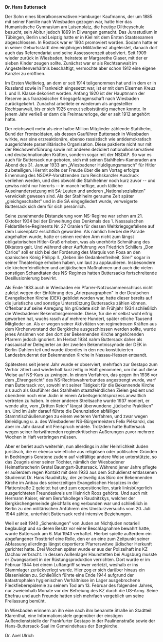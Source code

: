 **Dr. Hans Buttersack**

Der Sohn eines liberalkonservativen Hamburger Kaufmanns, der um 1885 mit
seiner Familie nach Wiesbaden gezogen war, hatte hier das Humanistische
Gymnasium am Luisenplatz, die heutige Diltheyschule besucht, sein Abitur
jedoch 1899 in Ellwangen gemacht. Das Jurastudium in Tübingen, Berlin
und Leipzig hatte er in Kiel mit dem Ersten Staatsexamen abgeschlossen.
In Rostock war er 1904 promoviert worden. Sodann hatte er in seiner
Geburtsstadt den einjährigen Militärdienst abgeleistet, danach dort auch
das Referendariat und seine Assessorenzeit absolviert. Seit 1909 wieder
zurück in Wiesbaden, heiratete er Margarethe Glaser, mit der er sieben
Kinder zeugen sollte. Zunächst war er als Rechtsanwalt im
Angestelltenverhältnis beschäftigt, vermochte aber schon 1912 eine
eigene Kanzlei zu eröffnen.

Im Ersten Weltkrieg, an dem er seit 1914 teilgenommen hat und in dem er
in Russland sowie in Frankreich eingesetzt war, ist er mit dem Eisernen
Kreuz I. und II. Klasse dekoriert worden. Anfang 1920 ist der Hauptmann
der Reserve aus französischer Kriegsgefangenschaft nach Wiesbaden
zurückgekehrt. Zunächst arbeitete er wiederum als angestellter
Rechtsanwalt, bis er sich 1925 erneut selbstständig machen konnte. In
jenem Jahr verließ er dann die Freimaurerloge, der er seit 1912 angehört
hatte.

Der reichsweit mehr als eine halbe Million Mitglieder zählende
Stahlhelm, Bund der Frontsoldaten, als dessen Gauführer Buttersack in
Wiesbaden wirkte, war eine erzreaktionäre, ebenso rassistisch wie
antidemokratisch ausgerichtete paramilitärische Organisation. Diese
paktierte nicht nur mit der Reichswehrführung sowie mit anderen
dezidiert nationalkonservativen und deutschnationalen Kräften, sondern
sogar mit der NSDAP. So war es auch für Buttersack nur geboten, sich mit
seinen Stahlhelm-Kameraden am Abend des 31. Januar 1933 am „Wiesbadener
Huldigungsmarsch" für Hitler zu beteiligen. Hiermit sollte der Freude
über die am Vortag erfolgte Ernennung des NSDAP-Vorsitzenden zum
Reichskanzler Ausdruck verliehen werden, und dies obwohl die Stahlhelmer
noch kurz zuvor -- und gewiss nicht nur hierorts -- in manch heftige,
auch tätliche Auseinandersetzung mit SA-Leuten und anderen
„Nationalsozialisten" verwickelt gewesen sind. Als der Stahlhelm geraume
Zeit später „gleichgeschaltet" und in die SA eingegliedert wurde,
verweigerte Buttersack sich dem für sich persönlich.

Seine zunehmende Distanzierung vom NS-Regime war schon am 21. Oktober
1934 bei der Einweihung des Denkmals des 1. Nassauischen
Feldartillerie-Regiments Nr. 27 Oranien für dessen Weltkriegsgefallene
auf dem Luisenplatz ersichtlich geworden: Als nämlich hierbei die Parade
abgehalten wurde, hatte er seinen rechten Arm nicht zum längst
obligatorischen Hitler-Gruß erhoben, was als unerhörte Schmähung des
Diktators galt. Und während einer Aufführung von Friedrich Schillers
„Don Carlos" soll er sich bei der Forderung des Marquis von Posa an den
spanischen König Philipp II. „Geben Sie Gedankenfreiheit, Sire!" sogar
in seiner Theaterloge erhoben haben, um laut zu applaudieren.
Insbesondere die kirchenfeindlichen und antijüdischen Maßnahmen und auch
die vielen sonstigen Schandtaten des NS-Regimes hatten Buttersacks
fortschreitende Desillusionierung bewirkt.

Als Ende 1933 auch in Wiesbaden ein Pfarrer-Notzusammenschluss nicht
zuletzt wegen der Einführung des „Arierparagraphen" in der Deutschen
Evangelischen Kirche (DEK) gebildet worden war, hatte dieser bereits auf
die juristische und sonstige Unterstützung Buttersacks zählen können.
Offenbar auf seine Anregung hin gründete sich im Frühjahr 1934
schließlich die Wiesbadener Bekenntnisgemeinde. Diese, für die er selbst
wohl eifrig geworben hat, wuchs rasch auf mehrere Hundert, später
etliche Tausend Mitglieder an. Als er wegen seiner Aktivitäten von
regimetreuen Kräften aus dem Kirchenvorstand der Bergkirche
ausgeschlossen werden sollte, wurde jenes Ansinnen von den dort der
Bekennenden Kirche angehörenden Pfarrern jedoch ignoriert. Im Herbst
1934 nahm Buttersack daher als nassauischer Delegierter an der zweiten
Bekenntnissynode der DEK in Berlin-Dahlem teil und wurde überdies in den
neu konstituierten Landesbruderrat der Bekennenden Kirche in
Nassau-Hessen entsandt.

Spätestens seit jenem Jahr wurde er observiert, mehrfach zur Gestapo zum
Verhör zitiert und wiederholt kurzzeitig in Haft genommen, um ihn auf
diese Weise auf NS-Kurs zu zwingen. In einem Verfahren, das gegen ihn
1936 vor dem „Ehrengericht" des NS-Rechtswahrerbundes angestrengt wurde,
warf man Buttersack vor, sowohl mit seiner Tätigkeit für die Bekennende
Kirche als auch als Gauführer des Stahlhelm staatsfeindlichen Zielen
gedient und obendrein noch eine Jüdin in einem Arbeitsgerichtsprozess
anwaltlich vertreten zu haben. In einer anderen Streitsache wurde 1937
moniert, er wende alte, vom „Dritten Reich" längst überwundene „jüdische
Praktiken" an. Und im Jahr darauf führte die Denunziation abfälliger
Stammtischäußerungen zu einem weiteren Verfahren, und zwar wegen
Beleidigung u. a. des Wiesbadener NS-Bürgermeisters Felix Piékarski, das
aber im Jahr darauf mit Freispruch endete. Trotzdem hatte Buttersack
wegen seiner fortwährenden regimekritischen Äußerungen zuvor mehrere
Wochen in Haft verbringen müssen.

Aber er beriet auch weiterhin, nun allerdings in aller Heimlichkeit
Juden juristisch, die er ebenso wie etliche aus religiösen oder
politischen Gründen in Bedrängnis Geratene zudem auf vielfältige andere
Weise unterstützte, so das Zeugnis einer seiner Töchter, nämlich der
Wiesbadener Heimatforscherin Gretel Baumgart-Buttersack. Während jener
Jahre pflegte er außerdem regen Kontakt mit dem 1933 aus dem Schuldienst
entlassenen Studienrat Dr. Hans Raudnitzky, der zeitweilig das Büro der
Bekennenden Kirche im Anbau des seinerzeitigen Evangelischen Hospizes in
der Platterstraße 2 geleitet hat und zum oppositionellen, stark
linksbürgerlich ausgerichteten Freundeskreis um Heinrich Roos gehörte.
Und auch mit Hermann Kaiser, einem Berufskollegen Raudnitzkys, welcher
der Bergkirchengemeinde gleichfalls eng verbunden war und schließlich in
Berlin zu den militärischen Anführern des Umsturzversuchs vom 20. Juli
1944 zählte, unterhielt Buttersack recht intensive Beziehungen.

Weil er seit 1940 „Schenkungen" von Juden an Nichtjuden notariell
beglaubigt und so deren Besitz vor einer Beschlagnahme bewahrt hatte,
wurde Buttersack am 6. Mai 1943 verhaftet. Hierbei spielte außerdem ein
abgefangener Trostbrief eine Rolle, den er an eine zum Zeitpunkt seiner
Abfassung allerdings längst deportierte Pfarrerswitwe jüdischer Herkunft
gerichtet hatte. Drei Wochen später wurde er aus der Polizeihaft ins KZ
Dachau verbracht. In dessen Außenlager Haunstetten bei Augsburg musste
er Zwangsarbeit in der Rüstungsproduktion verrichten. Dort wurde er im
Februar 1944 bei einem Luftangriff schwer verletzt, weshalb er ins
Stammlager zurückverlegt wurde. Hier zog er sich darüber hinaus ein
Blasenleiden zu. Schließlich führte eine Ende 1944 aufgrund der
katastrophalen hygienischen Verhältnisse im Lager ausgebrochene
Fleckfieberepidemie zu seinem Tod am 13. Februar des folgenden Jahres,
nur zweieinhalb Monate vor der Befreiung des KZ durch die US-Army. Seine
Ehefrau und auch Freunde hatten sich mehrfach vergeblich um seine
Freilassung bemüht.

In Wiesbaden erinnern an ihn eine nach ihm benannte Straße im Stadtteil
Klarenthal, eine Informationsstele gegenüber der einstigen
Außendienststelle der Frankfurter Gestapo in der Paulinenstraße sowie
der Hans-Buttersack-Saal im Gemeindehaus der Bergkirche.

Dr. Axel Ulrich
